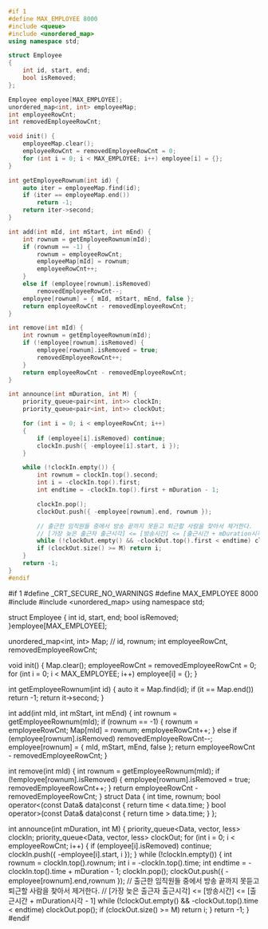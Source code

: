 ```cpp
#if 1
#define MAX_EMPLOYEE 8000
#include <queue>
#include <unordered_map>
using namespace std;

struct Employee
{
	int id, start, end;
	bool isRemoved;
};

Employee employee[MAX_EMPLOYEE];
unordered_map<int, int> employeeMap;
int employeeRowCnt;
int removedEmployeeRowCnt;

void init() {
	employeeMap.clear();
	employeeRowCnt = removedEmployeeRowCnt = 0;
	for (int i = 0; i < MAX_EMPLOYEE; i++) employee[i] = {};
}

int getEmployeeRownum(int id) {
	auto iter = employeeMap.find(id);
	if (iter == employeeMap.end())
		return -1;
	return iter->second;
}

int add(int mId, int mStart, int mEnd) {
	int rownum = getEmployeeRownum(mId);
	if (rownum == -1) {
		rownum = employeeRowCnt;
		employeeMap[mId] = rownum;
		employeeRowCnt++;
	}
	else if (employee[rownum].isRemoved)
		removedEmployeeRowCnt--;
	employee[rownum] = { mId, mStart, mEnd, false };
	return employeeRowCnt - removedEmployeeRowCnt;
}

int remove(int mId) {
	int rownum = getEmployeeRownum(mId);
	if (!employee[rownum].isRemoved) {
		employee[rownum].isRemoved = true;
		removedEmployeeRowCnt++;
	}
	return employeeRowCnt - removedEmployeeRowCnt;
}

int announce(int mDuration, int M) {
	priority_queue<pair<int, int>> clockIn;
	priority_queue<pair<int, int>> clockOut;

	for (int i = 0; i < employeeRowCnt; i++)
	{
		if (employee[i].isRemoved) continue;
		clockIn.push({ -employee[i].start, i });
	}

	while (!clockIn.empty()) {
		int rownum = clockIn.top().second;
		int i = -clockIn.top().first;
		int endtime = -clockIn.top().first + mDuration - 1;

		clockIn.pop();
		clockOut.push({ -employee[rownum].end, rownum });

		// 출근한 임직원들 중에서 방송 끝까지 못듣고 퇴근할 사람을 찾아서 제거한다.
		// [가장 늦은 출근자 출근시각] <= [방송시간] <= [출근시간 + mDuration시각 - 1]
		while (!clockOut.empty() && -clockOut.top().first < endtime) clockOut.pop();
		if (clockOut.size() >= M) return i;
	}
	return -1;
}
#endif
```
#if 1
#define _CRT_SECURE_NO_WARNINGS
#define MAX_EMPLOYEE 8000
#include <queue>
#include <unordered_map>
using namespace std;

struct Employee
{
	int id, start, end;
	bool isRemoved;
}employee[MAX_EMPLOYEE];

unordered_map<int, int> Map; // id, rownum;
int employeeRowCnt, removedEmployeeRowCnt;

void init() {
	Map.clear();
	employeeRowCnt = removedEmployeeRowCnt = 0;
	for (int i = 0; i < MAX_EMPLOYEE; i++)
		employee[i] = {};
}

int getEmployeeRownum(int id) {
	auto it = Map.find(id);
	if (it == Map.end()) return -1;
	return it->second;
}

int add(int mId, int mStart, int mEnd) {
	int rownum = getEmployeeRownum(mId);
	if (rownum == -1) {
		rownum = employeeRowCnt;
		Map[mId] = rownum;
		employeeRowCnt++;
	}
	else if (employee[rownum].isRemoved)
		removedEmployeeRowCnt--;
	employee[rownum] = { mId, mStart, mEnd, false };
	return employeeRowCnt - removedEmployeeRowCnt;
}

int remove(int mId) {
	int rownum = getEmployeeRownum(mId);
	if (!employee[rownum].isRemoved) {
		employee[rownum].isRemoved = true;
		removedEmployeeRowCnt++;
	}
	return employeeRowCnt - removedEmployeeRowCnt;
}
struct Data
{
	int time, rownum;
	bool operator<(const Data& data)const {
		return time < data.time;
	}
	bool operator>(const Data& data)const {
		return time > data.time;
	}
};

int announce(int mDuration, int M) {
	priority_queue<Data, vector<Data>, less<Data>> clockIn;
	priority_queue<Data, vector<Data>, less<Data>> clockOut;
	for (int i = 0; i < employeeRowCnt; i++) {
		if (employee[i].isRemoved) continue;
		clockIn.push({ -employee[i].start, i });
	}
	while (!clockIn.empty()) {
		int rownum = clockIn.top().rownum;
		int i = -clockIn.top().time;
		int endtime = -clockIn.top().time + mDuration - 1;
		clockIn.pop();
		clockOut.push({ -employee[rownum].end,rownum });
		// 출근한 임직원들 중에서 방송 끝까지 못듣고 퇴근할 사람을 찾아서 제거한다.
		// [가장 늦은 출근자 출근시각] <= [방송시간] <= [출근시간 + mDuration시각 - 1]
		while (!clockOut.empty() && -clockOut.top().time < endtime)
			clockOut.pop();
		if (clockOut.size() >= M) return i;
	}
	return -1;
}
#endif
